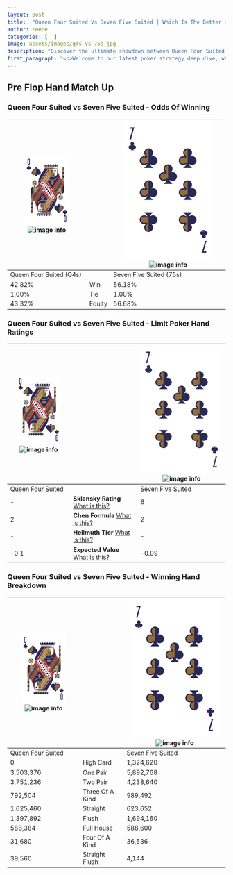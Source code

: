 ```yaml
---
layout: post
title:  "Queen Four Suited Vs Seven Five Suited | Which Is The Better Hand In Poker? A Complete Guide"
author: reece
categories: [  ]
image: assets/images/q4s-vs-75s.jpg
description: "Discover the ultimate showdown between Queen Four Suited and Seven Five Suited in poker! Uncover the odds, strategies, and scenarios where one hand triumphs over the other. Get ready to up your poker game with this thrilling analysis."
first_paragraph: "<p>Welcome to our latest poker strategy deep dive, where we're pitting two distinct hands against each other in a high-stakes showdown: Queen Four Suited vs Seven Five Suited.</p><p>In the dynamic world of poker, every decision counts, and knowing which hand holds the upper hand is key to your success at the table.</p><p>In this article, we'll dissect these two hands, explore the scenarios where one dominates the other, and equip you with the knowledge to make strategic choices that can tip the odds in your favor.</p><p>Get ready to unravel the intriguing dynamics of these poker hands and elevate your game to new heights.</p>"
---
```




[comment]: # (sp0)

## Pre Flop Hand Match Up

<div class="table hand-ratings" markdown="1"> 



### Queen Four Suited vs Seven Five Suited - Odds Of Winning


    
| ![image info](assets/images/hand1/Q.png) ![image info](assets/images/hand1/4s.png) |  | ![image info](assets/images/hand2/7.png) ![image info](assets/images/hand2/5s.png) |
| -------- | -------- | -------- |
| Queen Four Suited (Q4s) |  | Seven Five Suited (75s) |
| 42.82% | Win | 56.18% |
| 1.00% | Tie | 1.00% |
| 43.32% | Equity | 56.68% |




[comment]: # (sp1)



### Queen Four Suited vs Seven Five Suited - Limit Poker Hand Ratings


    
| ![image info](assets/images/hand1/Q.png) ![image info](assets/images/hand1/4s.png) |  | ![image info](assets/images/hand2/7.png) ![image info](assets/images/hand2/5s.png) |
| -------- | -------- | -------- |
| Queen Four Suited |  | Seven Five Suited |
| - | **Sklansky Rating** [What is this?](/sklansky-rating-explained) | 6 |
| 2 | **Chen Formula** [What is this?](/chen-formula-explained) | 2 |
| - | **Hellmuth Tier** [What is this?](/Hellmuth-tier-explained) | - |
| -0.1 | **Expected Value** [What is this?](/expected-value-explained) | -0.09 |




[comment]: # (sp2)



### Queen Four Suited vs Seven Five Suited - Winning Hand Breakdown


    
| ![image info](assets/images/hand1/Q.png) ![image info](assets/images/hand1/4s.png) |  | ![image info](assets/images/hand2/7.png) ![image info](assets/images/hand2/5s.png) |
| -------- | -------- | -------- |
| Queen Four Suited |  | Seven Five Suited |
| 0 | High Card | 1,324,620 |
| 3,503,376 | One Pair | 5,892,768 |
| 3,751,236 | Two Pair | 4,238,640 |
| 792,504 | Three Of A Kind | 989,492 |
| 1,625,460 | Straight | 623,652 |
| 1,397,892 | Flush | 1,694,160 |
| 588,384 | Full House | 588,600 |
| 31,680 | Four Of A Kind | 36,536 |
| 39,560 | Straight Flush | 4,144 |




[comment]: # (sp3)



</div>

[comment]: # (sp4)



[comment]: # (sp5)

